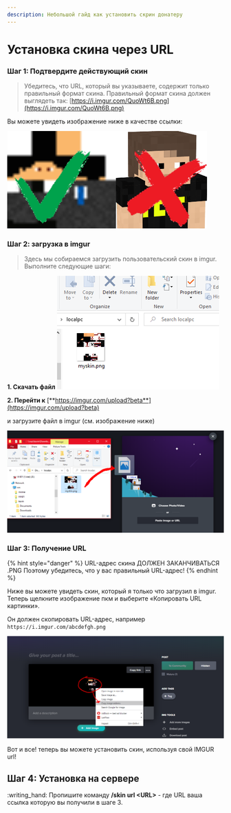 ```yaml
---
description: Небольшой гайд как установить скрин донатеру
---
```


# Установка скина через URL

### Шаг 1: Подтвердите действующий скин

> Убедитесь, что URL, который вы указываете, содержит только правильный формат скина. Правильный формат скина должен выглядеть так: [https://i.imgur.com/QuoWt6B.png](https://i.imgur.com/QuoWt6B.png)

Вы можете увидеть изображение ниже в качестве ссылки:

![](/assets/68747470733a2f2f692e696d6775722e636f6d2f516956747837552e706e67.png)

### Шаг 2: загрузка в imgur

> Здесь мы собираемся загрузить пользовательский скин в imgur. Выполните следующие шаги:

**1. Скачать файл**
![](/assets/68747470733a2f2f692e696d6775722e636f6d2f594d4d6e464c442e706e67.png)

**2. Перейти к** [**https://imgur.com/upload?beta**](https://imgur.com/upload?beta)

и загрузите файл в imgur (см. изображение ниже)

![](/assets/68747470733a2f2f692e696d6775722e636f6d2f4c7656595178592e706e67.png)

### Шаг 3: Получение URL

{% hint style="danger" %}
URL-адрес скина ДОЛЖЕН ЗАКАНЧИВАТЬСЯ .PNG Поэтому убедитесь, что у вас правильный URL-адрес!
{% endhint %}

Ниже вы можете увидеть скин, который я только что загрузил в imgur. Теперь щелкните изображение пкм и выберите «Копировать URL картинки».

Он должен скопировать URL-адрес, например `https://i.imgur.com/abcdefgh.png`

![](/assets/68747470733a2f2f692e696d6775722e636f6d2f507a71366462612e706e67.png)

Вот и все! теперь вы можете установить скин, используя свой IMGUR url!

## Шаг 4: Установка на сервере

:writing\_hand: Пропишите команду **/skin url \<URL>** - где URL ваша ссылка которую вы получили в шаге 3.
